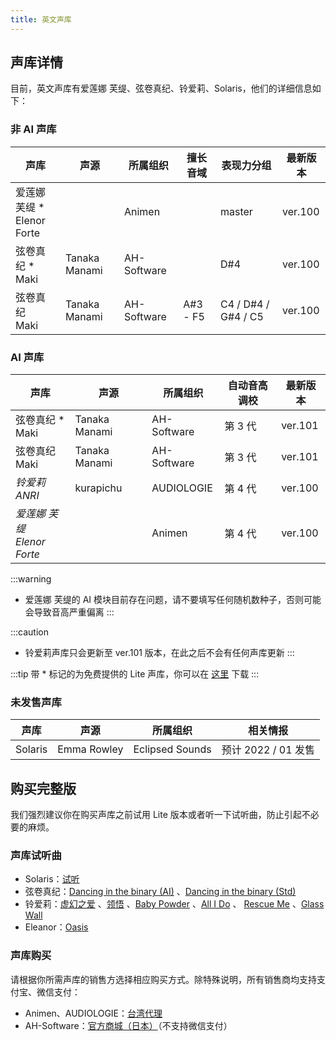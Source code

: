 ```yaml
---
title: 英文声库
---
```


## 声库详情

目前，英文声库有爱莲娜 芙缇、弦卷真纪、铃爱莉、Solaris，他们的详细信息如下：

### 非 AI 声库

| 声库 | 声源 | 所属组织 | 擅长音域 | 表现力分组 | 最新版本 |
| --- | --- | --- | --- | --- | --- |
| 爱莲娜 芙缇 * <br/> Elenor Forte | | Animen |  | master | ver.100 |
| 弦卷真纪 * <br/> Maki | Tanaka Manami | AH-Software |  | D#4 | ver.100 |
| 弦卷真纪 <br/> Maki | Tanaka Manami | AH-Software | A#3 - F5 | C4 / D#4 / G#4 / C5 | ver.100 |

### AI 声库

| 声库 | 声源 | 所属组织 | 自动音高调校 | 最新版本 |
| --- | --- | --- | --- | --- |
| 弦卷真纪 * <br/> Maki | Tanaka Manami | AH-Software | 第 3 代 | ver.101 |
| 弦卷真纪 <br/> Maki | Tanaka Manami | AH-Software | 第 3 代 | ver.101 |
| *铃爱莉 <br/> ANRI* | kurapichu | AUDIOLOGIE | 第 4 代 | ver.100 |
| *爱莲娜 芙缇 <br/> Elenor Forte* |  | Animen | 第 4 代 | ver.100 |

:::warning
* 爱莲娜 芙缇的 AI 模块目前存在问题，请不要填写任何随机数种子，否则可能会导致音高严重偏离
:::

:::caution
* 铃爱莉声库只会更新至 ver.101 版本，在此之后不会有任何声库更新
:::

:::tip
带 * 标记的为免费提供的 Lite 声库，你可以在 [这里](../../download/voice.md) 下载
:::

### 未发售声库

| 声库  | 声源 | 所属组织 | 相关情报 |
| --- | --- | --- | --- |
| Solaris | Emma Rowley | Eclipsed Sounds | 预计 2022 / 01 发售 |

## 购买完整版

我们强烈建议你在购买声库之前试用 Lite 版本或者听一下试听曲，防止引起不必要的麻烦。

### 声库试听曲

 * Solaris：[试听](https://www.bilibili.com/video/BV1X541137s8/)
 * 弦卷真纪：[Dancing in the binary (AI)](https://www.bilibili.com/video/BV1wX4y1w7y8) 、[Dancing in the binary (Std)](https://www.bilibili.com/video/BV1Lg411u7qG)
 * 铃爱莉：[虚幻之爱](https://www.bilibili.com/video/BV1CQ4y1B7P8) 、[领悟](https://www.bilibili.com/video/BV1534y1U7sj) 、[Baby Powder](https://www.bilibili.com/video/BV1NU4y1g7UL) 、[All I Do](https://www.bilibili.com/video/BV1z44y1e7fm) 、 [Rescue Me](https://www.bilibili.com/video/BV12Y411x75n) 、[Glass Wall](https://www.bilibili.com/video/BV1Sb4y1t7or)
 * Eleanor：[Oasis](https://www.bilibili.com/video/BV1Lq4y137pP)

### 声库购买

请根据你所需声库的销售方选择相应购买方式。除特殊说明，所有销售商均支持支付宝、微信支付：

  * Animen、AUDIOLOGIE：[台湾代理](https://www.anicute.com/)
  * AH-Software：[官方商城（日本）](https://www.ah-soft.com/product/series.html#synth-v)（不支持微信支付）